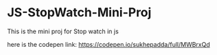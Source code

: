 # JS-StopWatch-Mini-Proj
This is the mini proj for Stop watch in js


here is the codepen link: https://codepen.io/sukhepadda/full/MWBrxQd